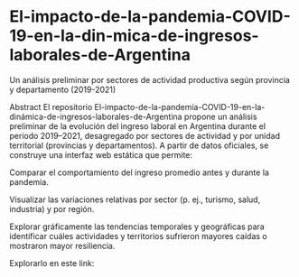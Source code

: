 # El-impacto-de-la-pandemia-COVID-19-en-la-din-mica-de-ingresos-laborales-de-Argentina
Un análisis preliminar por sectores de actividad productiva según provincia y departamento (2019-2021)

Abstract
El repositorio El-impacto-de-la-pandemia-COVID-19-en-la-dinámica-de-ingresos-laborales-de-Argentina propone un análisis preliminar de la evolución del ingreso laboral en Argentina durante el periodo 2019–2021, desagregado por sectores de actividad y por unidad territorial (provincias y departamentos). A partir de datos oficiales, se construye una interfaz web estática que permite:

Comparar el comportamiento del ingreso promedio antes y durante la pandemia.

Visualizar las variaciones relativas por sector (p. ej., turismo, salud, industria) y por región.

Explorar gráficamente las tendencias temporales y geográficas para identificar cuáles actividades y territorios sufrieron mayores caídas o mostraron mayor resiliencia. 

Explorarlo en este link: 
